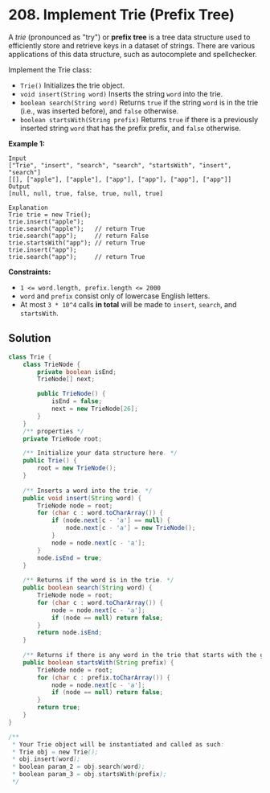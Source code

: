 # 208. Implement Trie (Prefix Tree)

A *trie* (pronounced as "try") or **prefix tree** is a tree data structure used to efficiently store and retrieve keys in a dataset of strings. There are various applications of this data structure, such as autocomplete and spellchecker.

Implement the Trie class:

* `Trie()` Initializes the trie object.
* `void insert(String word)` Inserts the string `word` into the trie.
* `boolean search(String word)` Returns `true` if the string `word` is in the trie (i.e., was inserted before), and `false` otherwise.
* `boolean startsWith(String prefix)` Returns `true` if there is a previously inserted string `word` that has the prefix prefix, and `false` otherwise.


**Example 1:**
```text
Input
["Trie", "insert", "search", "search", "startsWith", "insert", "search"]
[[], ["apple"], ["apple"], ["app"], ["app"], ["app"], ["app"]]
Output
[null, null, true, false, true, null, true]

Explanation
Trie trie = new Trie();
trie.insert("apple");
trie.search("apple");   // return True
trie.search("app");     // return False
trie.startsWith("app"); // return True
trie.insert("app");
trie.search("app");     // return True
```

**Constraints:**

* `1 <= word.length, prefix.length <= 2000`
* `word` and `prefix` consist only of lowercase English letters.
* At most `3 * 10^4` calls **in total** will be made to `insert`, `search`, and `startsWith`.

## Solution

```java
class Trie {
    class TrieNode {
        private boolean isEnd;
        TrieNode[] next;

        public TrieNode() {
            isEnd = false;
            next = new TrieNode[26];
        }
    }
    /** properties */
    private TrieNode root;

    /** Initialize your data structure here. */
    public Trie() {
        root = new TrieNode();
    }
    
    /** Inserts a word into the trie. */
    public void insert(String word) {
        TrieNode node = root;
        for (char c : word.toCharArray()) {
            if (node.next[c - 'a'] == null) {
                node.next[c - 'a'] = new TrieNode();
            }
            node = node.next[c - 'a'];
        }
        node.isEnd = true;
    }
    
    /** Returns if the word is in the trie. */
    public boolean search(String word) {
        TrieNode node = root;
        for (char c : word.toCharArray()) {
            node = node.next[c - 'a'];
            if (node == null) return false;
        }
        return node.isEnd;
    }
    
    /** Returns if there is any word in the trie that starts with the given prefix. */
    public boolean startsWith(String prefix) {
        TrieNode node = root;
        for (char c : prefix.toCharArray()) {
            node = node.next[c - 'a'];
            if (node == null) return false;
        }
        return true;
    }
}

/**
 * Your Trie object will be instantiated and called as such:
 * Trie obj = new Trie();
 * obj.insert(word);
 * boolean param_2 = obj.search(word);
 * boolean param_3 = obj.startsWith(prefix);
 */
```

